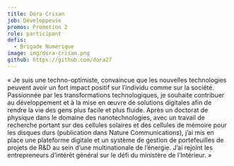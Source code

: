 ```yaml
---
title: Dora Crisan
job: Développeuse
promos: Promotion 2
role: participant
defis:
  - Brigade Numérique
image: img/dora-crisan.png
github: https://github.com/dora27
---
```

« Je suis une techno-optimiste, convaincue que les nouvelles technologies peuvent avoir un fort impact positif sur l’individu comme sur la société. Passionnée par les transformations technologiques, je souhaite contribuer au développement et à la mise en œuvre de solutions digitales afin de rendre la vie des gens plus facile et plus fluide. Après un doctorat de physique dans le domaine des nanotechnologies, avec un travail de recherche portant sur des cellules solaires et des cellules de mémoire pour les disques durs (publication dans Nature Communications), j’ai mis en place une plateforme digitale et un système de gestion de portefeuilles de projets de R&D au sein d’une multinationale de l’énergie. J’ai rejoint les entrepreneurs d’intérêt général sur le défi du ministère de l’Intérieur. »